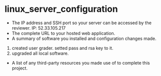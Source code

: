 # linux_server_configuration
* The IP address and SSH port so your server can be accessed by the reviewer.
IP: 52.33.105.217  
* The complete URL to your hosted web application.
* A summary of software you installed and configuration changes made.
1. created user grader. setted pass and rsa key to it.
2. upgraded all local software.
* A list of any third-party resources you made use of to complete this project.
